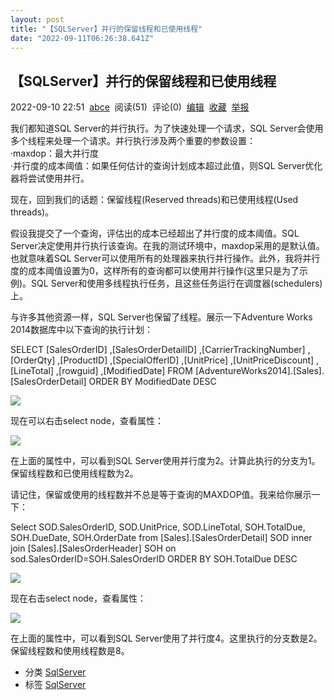 ```yaml
---
layout: post
title: "【SQLServer】并行的保留线程和已使用线程"
date: "2022-09-11T06:26:38.641Z"
---
```

【SQLServer】并行的保留线程和已使用线程
------------------------

2022-09-10 22:51  [abce](https://www.cnblogs.com/abclife/)  阅读(51)  评论(0)  [编辑](https://i.cnblogs.com/EditPosts.aspx?postid=16683133)  [收藏](javascript:void(0))  [举报](javascript:void(0))

我们都知道SQL Server的并行执行。为了快速处理一个请求，SQL Server会使用多个线程来处理一个请求。并行执行涉及两个重要的参数设置：  
·maxdop：最大并行度  
·并行度的成本阈值：如果任何估计的查询计划成本超过此值，则SQL Server优化器将尝试使用并行。

现在，回到我们的话题：保留线程(Reserved threads)和已使用线程(Used threads)。

假设我提交了一个查询，评估出的成本已经超出了并行度的成本阈值。SQL Server决定使用并行执行该查询。在我的测试环境中，maxdop采用的是默认值。也就意味着SQL Server可以使用所有的处理器来执行并行操作。此外，我将并行度的成本阈值设置为0，这样所有的查询都可以使用并行操作(这里只是为了示例)。SQL Server和使用多线程执行任务，且这些任务运行在调度器(schedulers)上。

与许多其他资源一样，SQL Server也保留了线程。展示一下Adventure Works 2014数据库中以下查询的执行计划：

SELECT \[SalesOrderID\]
      ,\[SalesOrderDetailID\]
      ,\[CarrierTrackingNumber\]
      ,\[OrderQty\]
      ,\[ProductID\]
      ,\[SpecialOfferID\]
      ,\[UnitPrice\]
      ,\[UnitPriceDiscount\]
      ,\[LineTotal\]
      ,\[rowguid\]
      ,\[ModifiedDate\]
  FROM \[AdventureWorks2014\].\[Sales\].\[SalesOrderDetail\]
  ORDER BY ModifiedDate DESC

![](https://img2022.cnblogs.com/blog/764761/202209/764761-20220910223349495-2058832858.jpg)

现在可以右击select node，查看属性：

![](https://img2022.cnblogs.com/blog/764761/202209/764761-20220910223544061-724799598.jpg)

在上面的属性中，可以看到SQL Server使用并行度为2。计算此执行的分支为1。保留线程数和已使用线程数为2。

请记住，保留或使用的线程数并不总是等于查询的MAXDOP值。我来给你展示一下：

Select SOD.SalesOrderID, SOD.UnitPrice, SOD.LineTotal,
SOH.TotalDue, SOH.DueDate, SOH.OrderDate
from \[Sales\].\[SalesOrderDetail\] SOD
inner join \[Sales\].\[SalesOrderHeader\] SOH
on sod.SalesOrderID=SOH.SalesOrderID
ORDER BY SOH.TotalDue DESC

![](https://img2022.cnblogs.com/blog/764761/202209/764761-20220910224010587-1889906939.jpg)

现在右击select node，查看属性：

![](https://img2022.cnblogs.com/blog/764761/202209/764761-20220910224410616-138301901.jpg)

在上面的属性中，可以看到SQL Server使用了并行度4。这里执行的分支数是2。保留线程数和使用线程数是8。

*   分类 [SqlServer](https://www.cnblogs.com/abclife/category/855761.html)
*   标签 [SqlServer](https://www.cnblogs.com/abclife/tag/SqlServer/)